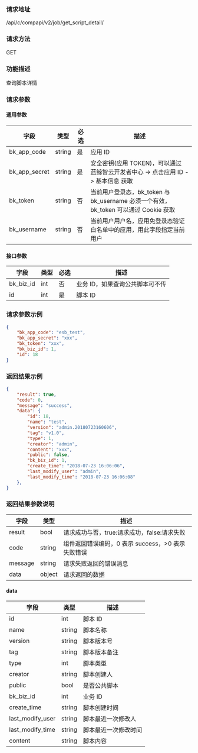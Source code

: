 ### 请求地址

/api/c/compapi/v2/job/get_script_detail/

### 请求方法

GET

### 功能描述

查询脚本详情

### 请求参数

#### 通用参数

| 字段 | 类型 | 必选 | 描述 |
|-----------|------------|--------|------------|
| bk_app_code | string | 是 | 应用 ID |
| bk_app_secret| string | 是 | 安全密钥(应用 TOKEN)，可以通过 蓝鲸智云开发者中心 -&gt; 点击应用 ID -&gt; 基本信息 获取 |
| bk_token | string | 否 | 当前用户登录态，bk_token 与 bk_username 必须一个有效，bk_token 可以通过 Cookie 获取 |
| bk_username | string | 否 | 当前用户用户名，应用免登录态验证白名单中的应用，用此字段指定当前用户 |

#### 接口参数

| 字段 | 类型 | 必选 | 描述 |
|----------------------|------------|--------|------------|
| bk_biz_id | int | 否 | 业务 ID，如果查询公共脚本可不传 |
| id | int | 是 | 脚本 ID |

### 请求参数示例

```json
{
    "bk_app_code": "esb_test",
    "bk_app_secret": "xxx",
    "bk_token": "xxx",
    "bk_biz_id": 1,
    "id": 18
}
```

### 返回结果示例

```json
{
    "result": true,
    "code": 0,
    "message": "success",
    "data": {
        "id": 18,
        "name": "test",
        "version": "admin.20180723160606",
        "tag": "v1.0",
        "type": 1,
        "creator": "admin",
        "content": "xxx",
        "public": false,
        "bk_biz_id": 1,
        "create_time": "2018-07-23 16:06:06",
        "last_modify_user": "admin",
        "last_modify_time": "2018-07-23 16:06:08"
    },
}
```

### 返回结果参数说明

| 字段 | 类型 | 描述 |
|-----------|-----------|-----------|
| result | bool | 请求成功与否，true:请求成功，false:请求失败 |
| code | string | 组件返回错误编码，0 表示 success，>0 表示失败错误 |
| message | string | 请求失败返回的错误消息 |
| data | object | 请求返回的数据 |


#### data

| 字段 | 类型 | 描述 |
|-----------|-----------|-----------|
| id | int | 脚本 ID |
| name | string | 脚本名称 |
| version | string | 脚本版本号 |
| tag | string | 脚本版本备注 |
| type | int | 脚本类型 |
| creator | string | 脚本创建人 |
| public | bool | 是否公共脚本 |
| bk_biz_id | int | 业务 ID |
| create_time | string | 脚本创建时间 |
| last_modify_user| string | 脚本最近一次修改人 |
| last_modify_time| string | 脚本最近一次修改时间 |
| content | string | 脚本内容 |
